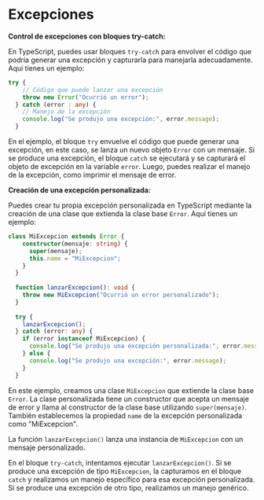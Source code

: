 # Excepciones

**Control de excepciones con bloques try-catch:**

En TypeScript, puedes usar bloques `try-catch` para envolver el código que podría generar una excepción y capturarla para manejarla adecuadamente. Aquí tienes un ejemplo:

```typescript
try {
    // Código que puede lanzar una excepción
    throw new Error("Ocurrió un error");
  } catch (error : any) {
    // Manejo de la excepción
    console.log("Se produjo una excepción:", error.message);
  }
```

En el ejemplo, el bloque `try` envuelve el código que puede generar una excepción, en este caso, se lanza un nuevo objeto `Error` con un mensaje. Si se produce una excepción, el bloque `catch` se ejecutará y se capturará el objeto de excepción en la variable `error`. Luego, puedes realizar el manejo de la excepción, como imprimir el mensaje de error.

**Creación de una excepción personalizada:**

Puedes crear tu propia excepción personalizada en TypeScript mediante la creación de una clase que extienda la clase base `Error`. Aquí tienes un ejemplo:

```typescript
class MiExcepcion extends Error {
    constructor(mensaje: string) {
      super(mensaje);
      this.name = "MiExcepcion";
    }
  }
  
  function lanzarExcepcion(): void {
    throw new MiExcepcion("Ocurrió un error personalizado");
  }
  
  try {
    lanzarExcepcion();
  } catch (error: any) {
    if (error instanceof MiExcepcion) {
      console.log("Se produjo una excepción personalizada:", error.message);
    } else {
      console.log("Se produjo una excepción:", error.message);
    }
  }
```

En este ejemplo, creamos una clase `MiExcepcion` que extiende la clase base `Error`. La clase personalizada tiene un constructor que acepta un mensaje de error y llama al constructor de la clase base utilizando `super(mensaje)`. También establecemos la propiedad `name` de la excepción personalizada como "MiExcepcion".

La función `lanzarExcepcion()` lanza una instancia de `MiExcepcion` con un mensaje personalizado.

En el bloque `try-catch`, intentamos ejecutar `lanzarExcepcion()`. Si se produce una excepción de tipo `MiExcepcion`, la capturamos en el bloque `catch` y realizamos un manejo específico para esa excepción personalizada. Si se produce una excepción de otro tipo, realizamos un manejo genérico.